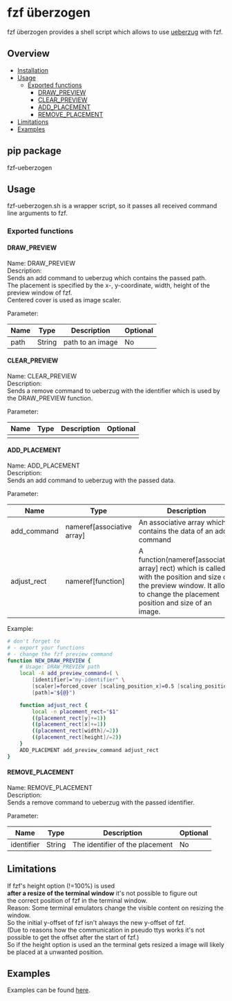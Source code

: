 # fzf überzogen

fzf überzogen provides a shell script which allows to use [ueberzug](https://github.com/seebye/ueberzug) with fzf.  

## Overview

- [Installation](#pip-package)
- [Usage](#usage)
  * [Exported functions](#exported-functions)
    + [DRAW_PREVIEW](#draw_preview)
    + [CLEAR_PREVIEW](#clear_preview)
    + [ADD_PLACEMENT](#add_placement)
    + [REMOVE_PLACEMENT](#remove_placement)
- [Limitations](#limitations)
- [Examples](#examples)

## pip package

fzf-ueberzogen

## Usage

fzf-ueberzogen.sh is a wrapper script,
so it passes all received command line arguments to fzf.

### Exported functions

#### DRAW_PREVIEW

Name: DRAW_PREVIEW  
Description:  
Sends an add command to ueberzug which contains the passed path.  
The placement is specified by the x-, y-coordinate, width, height of the preview window of fzf.  
Centered cover is used as image scaler.  

Parameter:  

| Name          | Type         | Description                                                        | Optional |
|---------------|--------------|--------------------------------------------------------------------|----------|
| path          | String       | path to an image                                                   | No       |

#### CLEAR_PREVIEW

Name: CLEAR_PREVIEW  
Description:  
Sends a remove command to ueberzug with the identifier which is used by the DRAW_PREVIEW function.  

Parameter:  

| Name          | Type         | Description                                                        | Optional |
|---------------|--------------|--------------------------------------------------------------------|----------|
|               |              |                                                                    |          |

#### ADD_PLACEMENT

Name: ADD_PLACEMENT  
Description:  
Sends an add command to ueberzug with the passed data.  

Parameter:  

| Name          | Type                       | Description                                                        | Optional |
|---------------|----------------------------|--------------------------------------------------------------------|----------|
| add_command   | nameref[associative array] | An associative array which contains the data of an add command     | No       |
| adjust_rect   | nameref[function]          | A function(nameref[associative array] rect) which is called with the position and size of the preview window. It allows to change the placement position and size of an image. | Yes |

Example:  

```bash
# don't forget to 
# - export your functions
# - change the fzf preview command
function NEW_DRAW_PREVIEW {
    # Usage: DRAW_PREVIEW path
    local -A add_preview_command=( \
        [identifier]="my-identifier" \
        [scaler]=forced_cover [scaling_position_x]=0.5 [scaling_position_y]=0.5 \
        [path]="${@}")

    function adjust_rect {
        local -n placement_rect="$1"
        ((placement_rect[y]+=1))
        ((placement_rect[x]+=1))
        ((placement_rect[width]/=2))
        ((placement_rect[height]/=2))
    }
    ADD_PLACEMENT add_preview_command adjust_rect
}
```

#### REMOVE_PLACEMENT

Name: REMOVE_PLACEMENT  
Description:  
Sends a remove command to ueberzug with the passed identifier.  

Parameter:  

| Name          | Type         | Description                                                        | Optional |
|---------------|--------------|--------------------------------------------------------------------|----------|
| identifier    | String       | The identifier of the placement                                    | No       |


## Limitations

If fzf's height option (!=100%) is used  
**after a resize of the terminal window** it's not possible to figure out  
the correct position of fzf in the terminal window.  
Reason: Some terminal emulators change the visible content on resizing the window.  
So the initial y-offset of fzf isn't always the new y-offset of fzf.  
(Due to reasons how the communication in pseudo ttys works it's not possible to get the offset after the start of fzf.)  
So if the height option is used an the terminal gets resized a image will likely be placed at a unwanted position.  

## Examples

Examples can be found [here](https://github.com/seebye/fzf-ueberzogen/tree/master/examples).
